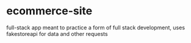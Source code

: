 # ecommerce-site
full-stack app meant to practice a form of full stack development, uses fakestoreapi for data and other requests
